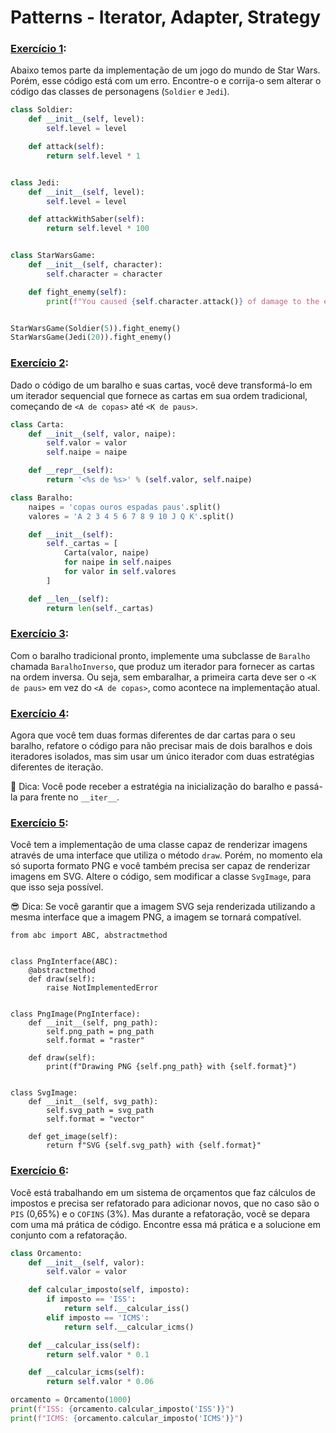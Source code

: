# Patterns - Iterator, Adapter, Strategy

### [Exercício 1](./exercise01.py):
Abaixo temos parte da implementação de um jogo do mundo de Star Wars. Porém, esse código está com um erro. Encontre-o e corrija-o sem alterar o código das classes de personagens (`Soldier` e `Jedi`).

```python
class Soldier:
    def __init__(self, level):
        self.level = level

    def attack(self):
        return self.level * 1


class Jedi:
    def __init__(self, level):
        self.level = level

    def attackWithSaber(self):
        return self.level * 100


class StarWarsGame:
    def __init__(self, character):
        self.character = character

    def fight_enemy(self):
        print(f"You caused {self.character.attack()} of damage to the enemy")


StarWarsGame(Soldier(5)).fight_enemy()
StarWarsGame(Jedi(20)).fight_enemy()
```

### [Exercício 2](./exercise02.py):
Dado o código de um baralho e suas cartas, você deve transformá-lo em um iterador sequencial que fornece as cartas em sua ordem tradicional, começando de `<A de copas>` até `<K de paus>`.

```python
class Carta:
    def __init__(self, valor, naipe):
        self.valor = valor
        self.naipe = naipe

    def __repr__(self):
        return '<%s de %s>' % (self.valor, self.naipe)

class Baralho:
    naipes = 'copas ouros espadas paus'.split()
    valores = 'A 2 3 4 5 6 7 8 9 10 J Q K'.split()

    def __init__(self):
        self._cartas = [
            Carta(valor, naipe)
            for naipe in self.naipes
            for valor in self.valores
        ]

    def __len__(self):
        return len(self._cartas)            
```

### [Exercício 3](./exercise03.py):
Com o baralho tradicional pronto, implemente uma subclasse de `Baralho` chamada `BaralhoInverso`, que produz um iterador para fornecer as cartas na ordem inversa. Ou seja, sem embaralhar, a primeira carta deve ser o `<K de paus>` em vez do `<A de copas>`, como acontece na implementação atual.

### [Exercício 4](./exercise04.py):
Agora que você tem duas formas diferentes de dar cartas para o seu baralho, refatore o código para não precisar mais de dois baralhos e dois iteradores isolados, mas sim usar um único iterador com duas estratégias diferentes de iteração.

🤩 Dica: Você pode receber a estratégia na inicialização do baralho e passá-la para frente no `__iter__`.

### [Exercício 5](./exercise05.py):
Você tem a implementação de uma classe capaz de renderizar imagens através de uma interface que utiliza o método `draw`. Porém, no momento ela só suporta formato PNG e você também precisa ser capaz de renderizar imagens em SVG. Altere o código, sem modificar a classe `SvgImage`, para que isso seja possível.

😎 Dica: Se você garantir que a imagem SVG seja renderizada utilizando a mesma interface que a imagem PNG, a imagem se tornará compatível.

```
from abc import ABC, abstractmethod


class PngInterface(ABC):
    @abstractmethod
    def draw(self):
        raise NotImplementedError


class PngImage(PngInterface):
    def __init__(self, png_path):
        self.png_path = png_path
        self.format = "raster"

    def draw(self):
        print(f"Drawing PNG {self.png_path} with {self.format}")


class SvgImage:
    def __init__(self, svg_path):
        self.svg_path = svg_path
        self.format = "vector"

    def get_image(self):
        return f"SVG {self.svg_path} with {self.format}"
```

### [Exercício 6](./exercise06.py):
Você está trabalhando em um sistema de orçamentos que faz cálculos de impostos e precisa ser refatorado para adicionar novos, que no caso são o `PIS` (0,65%) e o `COFINS` (3%). Mas durante a refatoração, você se depara com uma má prática de código. Encontre essa má prática e a solucione em conjunto com a refatoração.

```python
class Orcamento:
    def __init__(self, valor):
        self.valor = valor

    def calcular_imposto(self, imposto):
        if imposto == 'ISS':
            return self.__calcular_iss()
        elif imposto == 'ICMS':
            return self.__calcular_icms()

    def __calcular_iss(self):
        return self.valor * 0.1

    def __calcular_icms(self):
        return self.valor * 0.06

orcamento = Orcamento(1000)
print(f"ISS: {orcamento.calcular_imposto('ISS')}")
print(f"ICMS: {orcamento.calcular_imposto('ICMS')}")
```